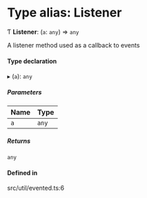 # Type alias: Listener

Ƭ **Listener**: (`a`: `any`) => `any`

A listener method used as a callback to events

#### Type declaration

▸ (`a`): `any`

##### Parameters

| Name | Type |
| :------ | :------ |
| `a` | `any` |

##### Returns

`any`

#### Defined in

src/util/evented.ts:6
